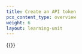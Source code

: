 ```yaml
---
title: Create an API token
pcx_content_type: overview
weight: 6
layout: learning-unit
---
```


{{<render file="_create-token.md" productFolder="fundamentals">}}
